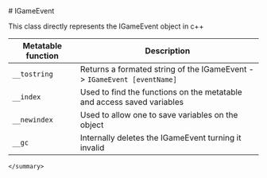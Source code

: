 <type name="IGameEvent" category="classfunc" is="class">
	<summary>
# IGameEvent

This class directly represents the IGameEvent object in c++<br>

| Metatable function | Description |
|-------|------|
| `__tostring` | Returns a formated string of the IGameEvent -> `IGameEvent [eventName]` |
| `__index` | Used to find the functions on the metatable and access saved variables |
| `__newindex` | Used to allow one to save variables on the object |
| `__gc` | Internally deletes the IGameEvent turning it invalid |
	</summary>
</type>